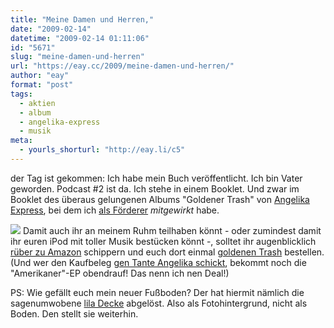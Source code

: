 ```yaml
---
title: "Meine Damen und Herren,"
date: "2009-02-14"
datetime: "2009-02-14 01:11:06"
id: "5671"
slug: "meine-damen-und-herren"
url: "https://eay.cc/2009/meine-damen-und-herren/"
author: "eay"
format: "post"
tags:
  - aktien
  - album
  - angelika-express
  - musik
meta:
  - yourls_shorturl: "http://eay.li/c5"
---
```


der Tag ist gekommen: Ich habe mein Buch veröffentlicht. Ich bin Vater geworden. Podcast #2 ist da. Ich stehe in einem Booklet. Und zwar im Booklet des überaus gelungenen Albums "Goldener Trash" von [Angelika Express](//eay.cc/tag/angelika-express/), bei dem ich [als Förderer](//eay.cc/2008/who-the-fuck-is-rick-rubin/) _mitgewirkt_ habe.

![](/uploads/2009/goldenertrash.jpg) Damit auch ihr an meinem Ruhm teilhaben könnt - oder zumindest damit ihr euren iPod mit toller Musik bestücken könnt -, solltet ihr augenblicklich [rüber zu Amazon](http://www.amazon.de/exec/obidos/ASIN/B001N2W8NG/eayznet-21) schippern und euch dort einmal [goldenen Trash](http://www.amazon.de/exec/obidos/ASIN/B001N2W8NG/eayznet-21) bestellen. (Und wer den Kaufbeleg [gen Tante Angelika schickt](http://angelika-express.de/2009/02/10/kauf-unser-album-krieg-die-amerikaner-ep-fuer-lau/), bekommt noch die "Amerikaner"-EP obendrauf! Das nenn ich nen Deal!)

PS: Wie gefällt euch mein neuer Fußboden? Der hat hiermit nämlich die sagenumwobene [lila Decke](//eay.cc/tag/lila-decke/) abgelöst. Also als Fotohintergrund, nicht als Boden. Den stellt sie weiterhin.
